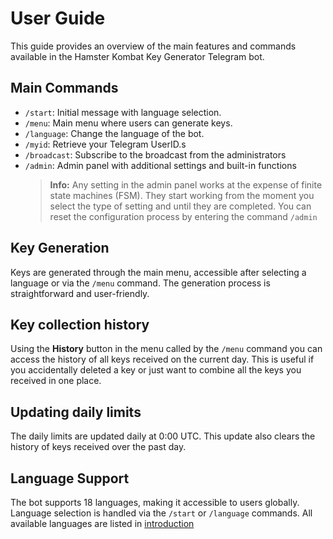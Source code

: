 # User Guide

This guide provides an overview of the main features and commands available in the Hamster Kombat Key Generator Telegram bot.

## Main Commands

- `/start`: Initial message with language selection.
- `/menu`: Main menu where users can generate keys.
- `/language`: Change the language of the bot.
- `/myid`: Retrieve your Telegram UserID.s
- `/broadcast`: Subscribe to the broadcast from the administrators
- `/admin`: Admin panel with additional settings and built-in functions
    > **Info:**
    Any setting in the admin panel works at the expense of finite state machines (FSM). They start working from the moment you select the type of setting and until they are completed. You can reset the configuration process by entering the command `/admin`

## Key Generation

Keys are generated through the main menu, accessible after selecting a language or via the `/menu` command. The generation process is straightforward and user-friendly.

## Key collection history

Using the **History** button in the menu called by the `/menu` command you can access the history of all keys received on the current day. This is useful if you accidentally deleted a key or just want to combine all the keys you received in one place.

## Updating daily limits

The daily limits are updated daily at 0:00 UTC. This update also clears the history of keys received over the past day.

## Language Support

The bot supports 18 languages, making it accessible to users globally. Language selection is handled via the `/start` or `/language` commands.
All available languages are listed in [introduction](introduction.md)
